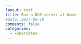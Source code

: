 ```yaml
---
layout: post
title: Run a DNS server at home
#date: 2017-08-18
comments: false
categories:
  - kubernetes
---
```


<!--
<figure style="text-align: center; float: right; margin: 5px">
  <img src="/images/go-learn.png" />
  <figcaption>
    <a href="https://github.com/ashleymcnamara/gophers/">Gophers by Ashley McNamara</a>
  </figcaption>
</figure>
-->
